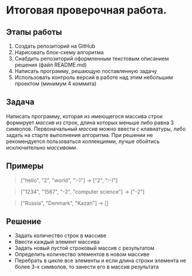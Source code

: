 # Итоговая проверочная работа.

## Этапы работы
1. Создать репозиторий на GitHub
2. Нарисовать блок-схему алгоритма
3. Снабдить репозиторий оформленным текстовым описанием решения (файл README.md)
4. Написать программу, решающую поставленную задачу
5. Использовать контроль версий в работе над этим небольшим проектом (минимум 4 коммита)

## Задача
Написать программу, которая из имеющегося массива строк формирует _массив_ из строк, длина которых меньше либо равна 3 символов. Первоначальный _массив_ можно ввести с клавиатуры, либо задать на старте выполнения алгоритма. При решении не рекомендуется пользоваться коллекциями, лучше обойтись исключительно _массивами_.

## Примеры
> ["hello", "2", "world", ":-)"] -> ["2", ":-)"]

> ["1234", "1567", "-2", "computer science"] -> ["-2"]

> ["Russia", "Denmark", "Kazan"] -> []

## Решение
* Задать количество строк в массиве
* Ввести каждый элемент массива
* Задать новый пустой строковый массив с результатом
* Определить количество элементов в новом массиве
* Перебрать в цикле все элементы и если длина строки элемента не более 3-х символов, то занести его в массив результата

